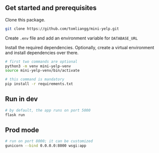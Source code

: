 ## Get started and prerequisites
Clone this package.
```sh
git clone https://github.com/tomliangg/mini-yelp.git
```

Create `.env` file and add an environment variable for `DATABASE_URL`

Install the required dependencies. Optionally, create a virtual environment and install dependencies over there.
```sh
# first two commands are optional
python3 -m venv mini-yelp-venv
source mini-yelp-venv/bin/activate

# this command is mandatory
pip install -r requirements.txt
```

## Run in dev
```sh
# by default, the app runs on port 5000
flask run
```

## Prod mode
```sh
# run on port 8000; it can be customized
gunicorn --bind 0.0.0.0:8000 wsgi:app
```